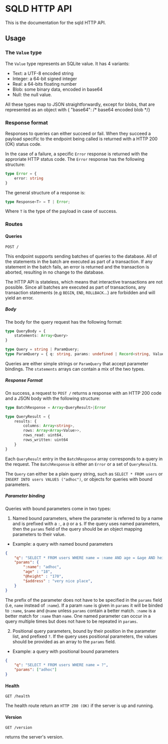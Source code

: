 # SQLD HTTP API

This is the documentation for the sqld HTTP API.

## Usage

### The `Value` type

The `Value` type represents an SQLite value. It has 4 variants:

- Text: a UTF-8 encoded string
- Integer: a 64-bit signed integer
- Real: a 64-bits floating number
- Blob: some binary data, encoded in base64
- Null: the null value.

All these types map to JSON straightforwardly, except for blobs, that are represented as an object with { "base64": /* base64 encoded blob */}

### Response format

Responses to queries can either succeed or fail. When they succeed a payload specific to the endpoint being called is returned with a HTTP 200 (OK) status code.

In the case of a failure, a specific `Error` response is returned with the approriate HTTP status code. The `Error` response has the following structure:

```ts
type Error = {
    error: string
}
```

The general structure of a response is:

```ts
type Response<T> = T | Error;
```

Where `T` is the type of the payload in case of success.

### Routes

#### Queries

```
POST /
```

This endpoint supports sending batches of queries to the database. All of the statements in the batch are executed as part of a transaction. If any statement in the batch fails, an error is returned and the transaction is aborted, resulting in no change to the database.

The HTTP API is stateless, which means that interactive transactions are not possible. Since all batches are executed as part of transactions, any transaction statements (e.g `BEGIN`, `END`, `ROLLBACK`...) are forbidden and will yield an error.

##### Body

The body for the query request has the following format:

```ts
type QueryBody = {
    statements: Array<Query>
}

type Query = string | ParamQuery;
type ParamQuery = { q: string, params: undefined | Record<string, Value> | Array<Value> }
```

Queries are either simple strings or `ParamQuery` that accept parameter bindings. The `statements` arrays can contain a mix of the two types.

##### Response Format

On success, a request to `POST /` returns a response with an HTTP 200 code and a JSON body with the following structure:
```ts
type BatchResponse = Array<QueryResult>|Error

type QueryResult = {
    results: {
        columns: Array<string>,
        rows: Array<Array<Value>>,
        rows_read: uint64,
        rows_written: uint64
    }
}

```

Each `QueryResult` entry in the `BatchResponse` array corresponds to a query in the request.
The `BatchResponse` is either an `Error` or a set of `QueryResult`s.

The `Query` can either be a plain query string, such as `SELECT * FROM users` or `INSERT INTO users VALUES ("adhoc")`, or objects for queries with bound parameters.

##### Parameter binding

Queries with bound parameters come in two types:

1. Named bound parameters, where the parameter is referred to by a name and is prefixed with a `:`, a `@` or a `$`. If the query uses named parameters, then the `params` field of the query should be an object mapping parameters to their value.

- Example: a query with named bound parameters

```json
{
    "q": "SELECT * FROM users WHERE name = :name AND age = &age AND height > @height AND address = $address",
    "params": {
        ":name": "adhoc",
        "age" : "18",
        "@height" : "170",
        "$address" : "very nice place",
    }
}
```
The prefix of the parameter does not have to be specified in the `params` field (i.e, `name` instead of `:name`). If a
param `name` is given in `params` it will be binded to `:name`, `$name` and `@name` unless `params` contain a better
match. `:name` is a better match for `:name` than `name`.
One named parameter can occur in a query multiple times but does not have to be repeated in `params`.

2. Positional query parameters, bound by their position in the parameter list, and prefixed `?`. If the query uses positional parameters, the values should be provided as an array to the `params` field.

- Example: a query with positional bound parameters

```json
{
    "q": "SELECT * FROM users WHERE name = ?",
    "params": ["adhoc"]
}
```

#### Health

```
GET /health
```

The health route return an `HTTP 200 (OK)` if the server is up and running.

#### Version

```
GET /version
```

returns the server's version.
